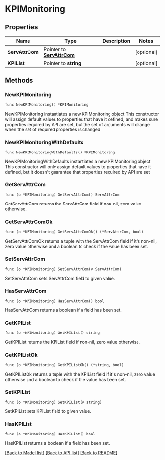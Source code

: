 # KPIMonitoring

## Properties

Name | Type | Description | Notes
------------ | ------------- | ------------- | -------------
**ServAttrCom** | Pointer to [**ServAttrCom**](ServAttrCom.md) |  | [optional] 
**KPIList** | Pointer to **string** |  | [optional] 

## Methods

### NewKPIMonitoring

`func NewKPIMonitoring() *KPIMonitoring`

NewKPIMonitoring instantiates a new KPIMonitoring object
This constructor will assign default values to properties that have it defined,
and makes sure properties required by API are set, but the set of arguments
will change when the set of required properties is changed

### NewKPIMonitoringWithDefaults

`func NewKPIMonitoringWithDefaults() *KPIMonitoring`

NewKPIMonitoringWithDefaults instantiates a new KPIMonitoring object
This constructor will only assign default values to properties that have it defined,
but it doesn't guarantee that properties required by API are set

### GetServAttrCom

`func (o *KPIMonitoring) GetServAttrCom() ServAttrCom`

GetServAttrCom returns the ServAttrCom field if non-nil, zero value otherwise.

### GetServAttrComOk

`func (o *KPIMonitoring) GetServAttrComOk() (*ServAttrCom, bool)`

GetServAttrComOk returns a tuple with the ServAttrCom field if it's non-nil, zero value otherwise
and a boolean to check if the value has been set.

### SetServAttrCom

`func (o *KPIMonitoring) SetServAttrCom(v ServAttrCom)`

SetServAttrCom sets ServAttrCom field to given value.

### HasServAttrCom

`func (o *KPIMonitoring) HasServAttrCom() bool`

HasServAttrCom returns a boolean if a field has been set.

### GetKPIList

`func (o *KPIMonitoring) GetKPIList() string`

GetKPIList returns the KPIList field if non-nil, zero value otherwise.

### GetKPIListOk

`func (o *KPIMonitoring) GetKPIListOk() (*string, bool)`

GetKPIListOk returns a tuple with the KPIList field if it's non-nil, zero value otherwise
and a boolean to check if the value has been set.

### SetKPIList

`func (o *KPIMonitoring) SetKPIList(v string)`

SetKPIList sets KPIList field to given value.

### HasKPIList

`func (o *KPIMonitoring) HasKPIList() bool`

HasKPIList returns a boolean if a field has been set.


[[Back to Model list]](../README.md#documentation-for-models) [[Back to API list]](../README.md#documentation-for-api-endpoints) [[Back to README]](../README.md)


